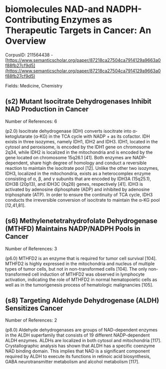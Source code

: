 # biomolecules NAD-and NADPH-Contributing Enzymes as Therapeutic Targets in Cancer: An Overview

CorpusID: 211564438 - [https://www.semanticscholar.org/paper/87218ca27504ca7914129a9663a0f88fb27cf9d5](https://www.semanticscholar.org/paper/87218ca27504ca7914129a9663a0f88fb27cf9d5)

Fields: Medicine, Chemistry

## (s2) Mutant Isocitrate Dehydrogenases Inhibit NAD Production in Cancer
Number of References: 6

(p2.0) Isocitrate dehydrogenase (IDH) converts isocitrate into α-ketoglutarate (α-KG) in the TCA cycle with NADP + as its cofactor. IDH exists in three isozymes, namely IDH1, IDH2 and IDH3. IDH1, located in the cytosol and peroxisome, is encoded by the IDH1 gene on chromosome 2q34, while IDH2 is localized in the mitochondria and is encoded by the gene located on chromosome 15q26.1 [41]. Both enzymes are NADP-dependent, share high degree of homology and conduct a reversible reaction to maintain the isocitrate pool [12]. Unlike the other two isozymes, IDH3, localized in the mitochondria, exists as a heterocomplex enzyme consisting of α, β, and γ subunits that are encoded by IDH3A (15q25.1), IDH3B (20p13), and IDH3C (Xq28) genes, respectively [41]. IDH3 is activated by adenosine diphosphate (ADP) and inhibited by adenosine triphosphate (ATP). In order to ensure the continuity of TCA cycle, IDH3 conducts the irreversible conversion of isocitrate to maintain the α-KG pool [12,41,81].
## (s6) Methylenetetrahydrofolate Dehydrogenase (MTHFD) Maintains NADP/NADPH Pools in Cancer
Number of References: 3

(p6.0) MTHFD2 is an enzyme that is required for tumor cell survival [104]. MTHFD2 is highly expressed in the mitochondria and nucleus of multiple types of tumor cells, but not in non-transformed cells [104]. The only non-transformed cell induction of MTHFD2 was observed in lymphocyte activation, indicating the role of MTHFD2 in normal hematopoietic cells as well as in the tumorigenesis process of hematologic malignancies [105].
## (s8) Targeting Aldehyde Dehydrogenase (ALDH) Sensitizes Cancer
Number of References: 2

(p8.0) Aldehyde dehydrogenases are groups of NAD-dependent enzymes in the ALDH superfamily that consists of 19 different NADP-dependent ALDH enzymes. ALDHs are localized in both cytosol and mitochondria [117]. Crystallographic analysis has shown that ALDH has a specific coenzyme NAD binding domain. This implies that NAD is a significant component required by ALDH to execute its functions in retinoic acid biosynthesis, GABA neurotransmitter metabolism and alcohol metabolism [117].
